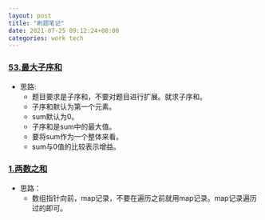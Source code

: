 ```yaml
---
layout: post
title: "刷题笔记"
date: 2021-07-25 09:12:24+08:00
categories: work tech
---
```


### [53.最大子序和](https://leetcode-cn.com/problems/maximum-subarray/)

* 思路:
	* 题目要求是子序和，不要对题目进行扩展。就求子序和。
	* 子序和默认为第一个元素。
	* sum默认为0。
	* 子序和是sum中的最大值。
	* 要将sum作为一个整体来看。
	* sum与0值的比较表示增益。
	


### [1.两数之和](https://leetcode-cn.com/problems/two-sum/)

* 思路：
	* 数组指针向前，map记录，不要在遍历之前就用map记录。map记录遍历过的即可。
